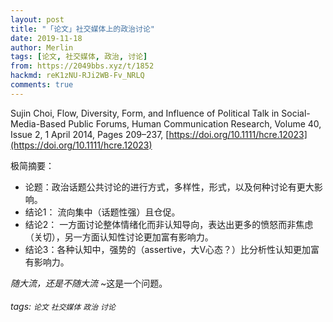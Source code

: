 ```yaml
---
layout: post
title: "「论文」社交媒体上的政治讨论"
date: 2019-11-18
author: Merlin
tags: [论文, 社交媒体, 政治, 讨论]
from: https://2049bbs.xyz/t/1852
hackmd: reK1zNU-RJi2WB-Fv_NRLQ
comments: true
---
```


Sujin Choi, Flow, Diversity, Form, and Influence of Political Talk in Social-Media-Based Public Forums, Human Communication Research, Volume 40, Issue 2, 1 April 2014, Pages 209–237, [https://doi.org/10.1111/hcre.12023](https://doi.org/10.1111/hcre.12023)

极简摘要：
- 论题：政治话题公共讨论的进行方式，多样性，形式，以及何种讨论有更大影响。
- 结论1： 流向集中（话题性强）且仓促。
- 结论2： 一方面讨论整体情绪化而非认知导向，表达出更多的愤怒而非焦虑（关切），另一方面认知性讨论更加富有影响力。
- 结论3：各种认知中，强势的（assertive，大V心态？）比分析性认知更加富有影响力。

*随大流，还是不随大流* ~这是一个问题。




###### tags: `论文` `社交媒体` `政治` `讨论`